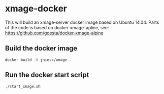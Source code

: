 # xmage-docker

This will build an xmage-server docker image based on Ubuntu 14.04.
Parts of the code is based on docker-xmage-apline, see: https://github.com/goesta/docker-xmage-alpine

## Build the docker image
    docker build -t jniesz/xmage .

## Run the docker start script
    ./start_xmage.sh
